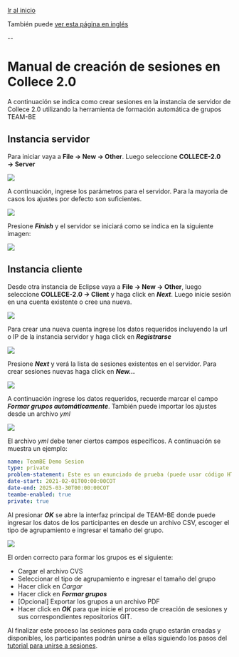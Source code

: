 [Ir al inicio](/README_ES.md)

También puede [ver esta página en inglés](/CREATE_SESSIONS.md)

--

# Manual de creación de sesiones en Collece 2.0

A continuación se indica como crear sesiones en la instancia de servidor de Collece 2.0 utilizando la herramienta de formación automática de grupos TEAM-BE

## Instancia servidor

Para iniciar vaya a **File &rarr; New &rarr; Other**. Luego seleccione **COLLECE-2.0  &rarr; Server**

![](assets/img/collece-wizard-category.png)

A continuación, ingrese los parámetros para el servidor. Para la mayoria de casos los ajustes por defecto son suficientes.

![](assets/img/server-options.png)

Presione ***Finish*** y el servidor se iniciará como se indica en la siguiente imagen:

![](assets/img/create-session-server-running.png)

## Instancia cliente

Desde otra instancia de Eclipse vaya a **File &rarr; New &rarr; Other**, luego seleccione **COLLECE-2.0  &rarr; Client** y haga click en ***Next***. Luego inicie sesión en una cuenta existente o cree una nueva.

![](assets/img/login-or-signup.png)

Para crear una nueva cuenta ingrese los datos requeridos incluyendo la url o IP de la instancia servidor y haga click en ***Registrarse***

![](assets/img/sign-up-options.png)

Presione ***Next*** y verá la lista de sesiones existentes en el servidor. Para crear sesiones nuevas haga click en ***New...***

![](assets/img/session-list.png)

A continuación ingrese los datos requeridos, recuerde marcar el campo ***Formar grupos automáticamente***. También puede importar los ajustes desde un archivo *yml*

![](assets/img/new-session-options.png)

El archivo *yml* debe tener ciertos campos específicos. A continuación se muestra un ejemplo:
```yml
name: TeamBE Demo Sesion
type: private
problem-statement: Este es un enunciado de prueba (puede usar código HTML)
date-start: 2021-02-01T00:00:00COT
date-end: 2025-03-30T00:00:00COT
teambe-enabled: true
private: true
```

Al presionar ***OK*** se abre la interfaz principal de TEAM-BE donde puede ingresar los datos de los participantes en desde un archivo CSV, escoger el tipo de agrupamiento e ingresar el tamaño del grupo.

![](assets/img/team-be-interface.png)

El orden correcto para formar los grupos es el siguiente:

* Cargar el archivo CVS
* Seleccionar el tipo de agrupamiento e ingresar el tamaño del grupo
* Hacer click en *Cargar*
* Hacer click en ***Formar grupos***
* [Opcional] Exportar los grupos a un archivo PDF
* Hacer click en ***OK*** para que inicie el proceso de creación de sesiones y sus correspondientes repositorios GIT.

Al finalizar este proceso las sesiones para cada grupo estarán creadas y disponibles, los participantes podrán unirse a ellas siguiendo los pasos del [tutorial para unirse a sesiones](/JOIN_SESSIONS_ES.md).